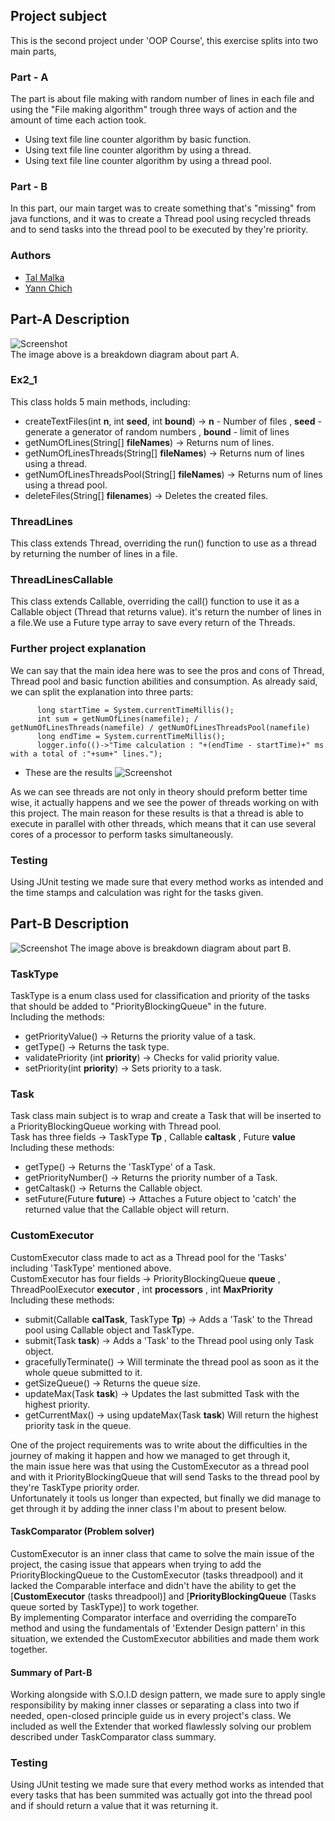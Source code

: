 
## Project subject
This is the second project under 'OOP Course', this exercise splits into two main parts,  
### Part - A
The part is about file making with random number of lines in each file and using the "File making algorithm" trough three ways of action and the amount of time each action took.   
   * Using  text file line counter algorithm by basic function.
   * Using text file line counter algorithm by using a thread.
   * Using text file line counter algorithm by using a thread pool.     
   
 ### Part - B
 In this part, our main target was to create something that's "missing" from java functions, and it was to create a Thread pool using recycled threads and to send tasks  into the thread pool to be executed by they're priority.  

### Authors
* [Tal Malka](https://github.com/TalMaIka)    
* [Yann Chich](https://github.com/yannchich)

 ## Part-A Description
 
 ![Screenshot](https://iili.io/HYIuQFs.png)     
 The image above is a breakdown diagram about part A.
 
 ### Ex2_1
 This class holds 5 main methods, including: 
 * createTextFiles(int __n__, int __seed__, int __bound__) -> __n__ - Number of files , __seed__ - generate a generator of random numbers , __bound__ - limit of lines
 * getNumOfLines(String[] __fileNames__) -> Returns num of lines.
 * getNumOfLinesThreads(String[] __fileNames__) -> Returns num of lines using a thread.
 * getNumOfLinesThreadsPool(String[] __fileNames__) -> Returns num of lines using a thread pool.
 * deleteFiles(String[] __filenames__) -> Deletes the created files.
 
 ### ThreadLines
 This class extends Thread, overriding the run() function to use as a thread by returning the number of lines in a file.
 
 ### ThreadLinesCallable
 This class extends Callable, overriding the call() function to use it as a Callable object (Thread that returns value). it's return the number of lines in a file.We use a Future type array to save every return of the Threads.
 
 ### Further project explanation
 
  We can say that the main idea here was to see the pros and cons of Thread, Thread pool and basic function abilities and consumption. 
  As already said, we can split the explanation into three parts:
  ```
        long startTime = System.currentTimeMillis();     
        int sum = getNumOfLines(namefile); / getNumOfLinesThreads(namefile) / getNumOfLinesThreadsPool(namefile)   
        long endTime = System.currentTimeMillis();      
        logger.info(()->"Time calculation : "+(endTime - startTime)+" ms with a total of :"+sum+" lines.");
 ```   
 * These are the results
 ![Screenshot](https://iili.io/HYIOWRR.png)     
 
 As we can see threads are not only in theory should preform better time wise, it actually happens and we see the power of threads working on with this project.
The main reason for these results is that a thread is able to execute in parallel with other threads, which means that it can use several cores of a processor to      perform tasks simultaneously.
  
### Testing
Using JUnit testing we made sure that every method works as intended and the time stamps and calculation was right for the tasks given.   


 ## Part-B Description
  ![Screenshot](https://iili.io/HYuHOV2.png) 
  The image above is breakdown diagram about part B.
    
  ### TaskType
  TaskType is a enum class used for classification and priority of the tasks that should be added to "PriorityBlockingQueue" in the future.   
  Including the methods:
  * getPriorityValue() -> Returns the priority value of a task.
  * getType() -> Returns the task type.
  * validatePriority (int __priority__) -> Checks for valid priority value.
  * setPriority(int __priority__) -> Sets priority to a task.
  
  ### Task
  Task class main subject is to wrap and create a Task that will be inserted to a PriorityBlockingQueue working with Thread pool.      
  Task has three fields -> TaskType __Tp__ , Callable<T> __caltask__ , Future<T> __value__
  Including these methods:
  * getType() -> Returns the 'TaskType' of a Task.
  * getPriorityNumber() -> Returns the priority number of a Task.
  * getCaltask() -> Returns the Callable object.
  * setFuture(Future __future__) -> Attaches a Future object to 'catch' the returned value that the Callable object will return.
  
  ### CustomExecutor
  CustomExecutor class made to act as a Thread pool for the 'Tasks' including 'TaskType' mentioned above.      
  CustomExecutor has four fields -> PriorityBlockingQueue<Runnable> __queue__ , ThreadPoolExecutor __executor__ , int __processors__ , int __MaxPriority__    
  Including these methods:     
  * submit(Callable<T> __calTask__, TaskType __Tp__) -> Adds a 'Task' to the Thread pool using Callable object and TaskType.     
  * submit(Task<T> __task__) -> Adds a 'Task' to the Thread pool using only Task object.   
  * gracefullyTerminate() -> Will terminate the thread pool as soon as it the whole queue submitted to it.
  * getSizeQueue() -> Returns the queue size.
  * updateMax(Task __task__) -> Updates the last submitted Task with the highest priority.
  * getCurrentMax() -> using updateMax(Task __task__) Will return the highest priority task in the queue.
  
One of the project requirements was to write about the difficulties in the journey of making it happen and how we managed to get through it,     
the main issue here was that using the CustomExecutor as a thread pool and with it PriorityBlockingQueue that will send Tasks to the thread pool by they're TaskType priority order.   
Unfortunately it tools us longer than expected, but finally we did manage to get through it by adding the inner class I'm about to present below.
  
  #### TaskComparator (Problem solver) 
  CustomExecutor is an inner class that came to solve the main issue of the project, the casing issue that appears when trying to add the PriorityBlockingQueue to the CustomExecutor (tasks threadpool) and it lacked the Comparable interface and didn't have the ability to get the [__CustomExecutor__ (tasks threadpool)] and [__PriorityBlockingQueue__ (Tasks queue sorted by TaskType)] to work together.     
  By implementing Comparator interface and overriding the compareTo method and using the fundamentals of 'Extender Design pattern' in this situation, we extended the CustomExecutor abbilities and made them work together. 
  
  #### Summary of Part-B
  Working alongside with S.O.I.D design pattern, we made sure to apply single responsibility by making inner classes or separating a class into two if needed,
  open-closed principle guide us in every project's class.
  We included as well the Extender that worked flawlessly solving our problem described under TaskComparator class summary.
  ### Testing
   Using JUnit testing we made sure that every method works as intended that every tasks that has been summited was actually got into the thread pool and if should return a value that it was returning it.
